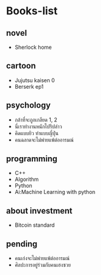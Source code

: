 # Books-list

## novel

- Sherlock home

## cartoon

- Jujutsu kaisen 0
- Berserk ep1

## psychology
- กล้าที่จะถูกเกลียด 1, 2
- นี่เราทำงานหนักไปรึปล่่าว
- คิดแบบยิว ทำแบบญี่ปุ่น
- คนฉลาดจะไม่พ่ายแพ้ต่ออารมณ์

## programming
- C++
- Algorithm
- Python
- Ai:Machine Learning with python

## about investment
- Bitcoin standard

## pending
- คนเก่งจะไม่พ่ายแพ้ต่ออารมณ์
- ศิลปะการอยู่ร่วมกับคนเฮงซวย
